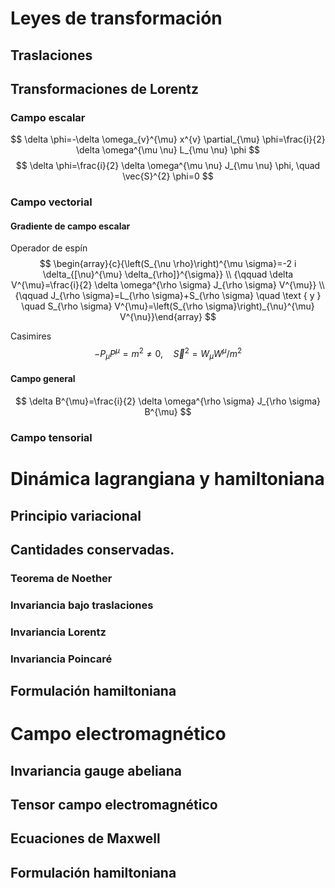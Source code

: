 
# 

# Leyes de transformación
## Traslaciones
## Transformaciones de Lorentz
### Campo escalar
$$
\delta \phi=-\delta \omega_{v}^{\mu} x^{v} \partial_{\mu} \phi=\frac{i}{2} \delta \omega^{\mu \nu} L_{\mu \nu} \phi
$$
$$
\delta \phi=\frac{i}{2} \delta \omega^{\mu \nu} J_{\mu \nu} \phi, \quad \vec{S}^{2} \phi=0
$$

### Campo vectorial
#### Gradiente de campo escalar
Operador de espín
$$
\begin{array}{c}{\left(S_{\nu \rho}\right)^{\mu \sigma}=-2 i \delta_{[\nu}^{\mu} \delta_{\rho]}^{\sigma}} \\ {\qquad \delta V^{\mu}=\frac{i}{2} \delta \omega^{\rho \sigma} J_{\rho \sigma} V^{\mu}} \\ {\qquad J_{\rho \sigma}=L_{\rho \sigma}+S_{\rho \sigma} \quad \text { y } \quad S_{\rho \sigma} V^{\mu}=\left(S_{\rho \sigma}\right)_{\nu}^{\mu} V^{\nu}}\end{array}
$$

Casimires
$$
-P_{\mu} P^{\mu}=m^{2} \neq 0, \quad \vec{S}^{2}=W_{\mu} W^{\mu} / m^{2}
$$

#### Campo general
$$
\delta B^{\mu}=\frac{i}{2} \delta \omega^{\rho \sigma} J_{\rho \sigma} B^{\mu}
$$

### Campo tensorial

# Dinámica lagrangiana y hamiltoniana
## Principio variacional
## Cantidades conservadas.
### Teorema de Noether
### Invariancia bajo traslaciones
### Invariancia Lorentz
### Invariancia Poincaré
## Formulación hamiltoniana

# Campo electromagnético
## Invariancia gauge abeliana
## Tensor campo electromagnético
## Ecuaciones de Maxwell
## Formulación hamiltoniana
<!--stackedit_data:
eyJoaXN0b3J5IjpbLTEyOTQ0MjI0ODMsMTk3MjA5MDAxNSwtMj
A4ODc0NjYxMiw3MzA5OTgxMTZdfQ==
-->